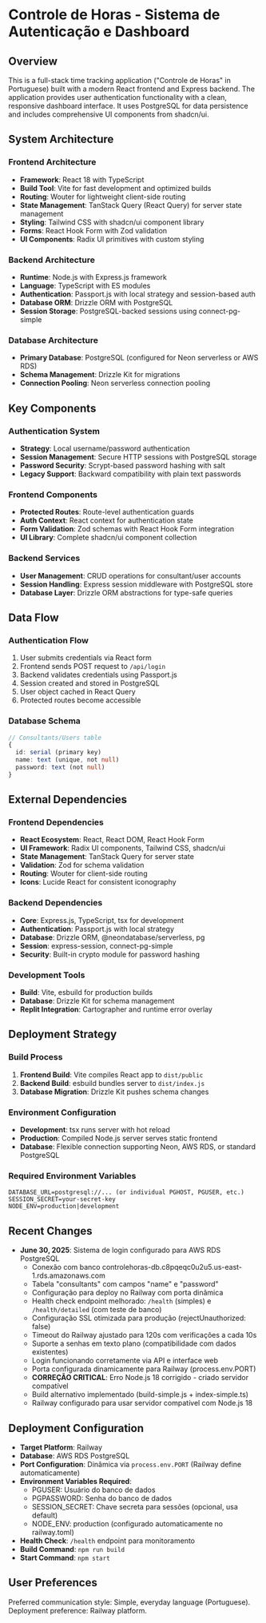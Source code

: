 # Controle de Horas - Sistema de Autenticação e Dashboard

## Overview

This is a full-stack time tracking application ("Controle de Horas" in Portuguese) built with a modern React frontend and Express backend. The application provides user authentication functionality with a clean, responsive dashboard interface. It uses PostgreSQL for data persistence and includes comprehensive UI components from shadcn/ui.

## System Architecture

### Frontend Architecture
- **Framework**: React 18 with TypeScript
- **Build Tool**: Vite for fast development and optimized builds
- **Routing**: Wouter for lightweight client-side routing
- **State Management**: TanStack Query (React Query) for server state management
- **Styling**: Tailwind CSS with shadcn/ui component library
- **Forms**: React Hook Form with Zod validation
- **UI Components**: Radix UI primitives with custom styling

### Backend Architecture
- **Runtime**: Node.js with Express.js framework
- **Language**: TypeScript with ES modules
- **Authentication**: Passport.js with local strategy and session-based auth
- **Database ORM**: Drizzle ORM with PostgreSQL
- **Session Storage**: PostgreSQL-backed sessions using connect-pg-simple

### Database Architecture
- **Primary Database**: PostgreSQL (configured for Neon serverless or AWS RDS)
- **Schema Management**: Drizzle Kit for migrations
- **Connection Pooling**: Neon serverless connection pooling

## Key Components

### Authentication System
- **Strategy**: Local username/password authentication
- **Session Management**: Secure HTTP sessions with PostgreSQL storage
- **Password Security**: Scrypt-based password hashing with salt
- **Legacy Support**: Backward compatibility with plain text passwords

### Frontend Components
- **Protected Routes**: Route-level authentication guards
- **Auth Context**: React context for authentication state
- **Form Validation**: Zod schemas with React Hook Form integration
- **UI Library**: Complete shadcn/ui component collection

### Backend Services
- **User Management**: CRUD operations for consultant/user accounts
- **Session Handling**: Express session middleware with PostgreSQL store
- **Database Layer**: Drizzle ORM abstractions for type-safe queries

## Data Flow

### Authentication Flow
1. User submits credentials via React form
2. Frontend sends POST request to `/api/login`
3. Backend validates credentials using Passport.js
4. Session created and stored in PostgreSQL
5. User object cached in React Query
6. Protected routes become accessible

### Database Schema
```typescript
// Consultants/Users table
{
  id: serial (primary key)
  name: text (unique, not null)
  password: text (not null)
}
```

## External Dependencies

### Frontend Dependencies
- **React Ecosystem**: React, React DOM, React Hook Form
- **UI Framework**: Radix UI components, Tailwind CSS, shadcn/ui
- **State Management**: TanStack Query for server state
- **Validation**: Zod for schema validation
- **Routing**: Wouter for client-side routing
- **Icons**: Lucide React for consistent iconography

### Backend Dependencies
- **Core**: Express.js, TypeScript, tsx for development
- **Authentication**: Passport.js with local strategy
- **Database**: Drizzle ORM, @neondatabase/serverless, pg
- **Session**: express-session, connect-pg-simple
- **Security**: Built-in crypto module for password hashing

### Development Tools
- **Build**: Vite, esbuild for production builds
- **Database**: Drizzle Kit for schema management
- **Replit Integration**: Cartographer and runtime error overlay

## Deployment Strategy

### Build Process
1. **Frontend Build**: Vite compiles React app to `dist/public`
2. **Backend Build**: esbuild bundles server to `dist/index.js`
3. **Database Migration**: Drizzle Kit pushes schema changes

### Environment Configuration
- **Development**: tsx runs server with hot reload
- **Production**: Compiled Node.js server serves static frontend
- **Database**: Flexible connection supporting Neon, AWS RDS, or standard PostgreSQL

### Required Environment Variables
```
DATABASE_URL=postgresql://... (or individual PGHOST, PGUSER, etc.)
SESSION_SECRET=your-secret-key
NODE_ENV=production|development
```

## Recent Changes
- **June 30, 2025**: Sistema de login configurado para AWS RDS PostgreSQL
  - Conexão com banco controlehoras-db.c8pqeqc0u2u5.us-east-1.rds.amazonaws.com
  - Tabela "consultants" com campos "name" e "password"
  - Configuração para deploy no Railway com porta dinâmica
  - Health check endpoint melhorado: `/health` (simples) e `/health/detailed` (com teste de banco)
  - Configuração SSL otimizada para produção (rejectUnauthorized: false)
  - Timeout do Railway ajustado para 120s com verificações a cada 10s
  - Suporte a senhas em texto plano (compatibilidade com dados existentes)
  - Login funcionando corretamente via API e interface web
  - Porta configurada dinamicamente para Railway (process.env.PORT)
  - **CORREÇÃO CRITICAL**: Erro Node.js 18 corrigido - criado servidor compatível
  - Build alternativo implementado (build-simple.js + index-simple.ts)
  - Railway configurado para usar servidor compatível com Node.js 18

## Deployment Configuration
- **Target Platform**: Railway
- **Database**: AWS RDS PostgreSQL
- **Port Configuration**: Dinâmica via `process.env.PORT` (Railway define automaticamente)
- **Environment Variables Required**:
  - PGUSER: Usuário do banco de dados
  - PGPASSWORD: Senha do banco de dados
  - SESSION_SECRET: Chave secreta para sessões (opcional, usa default)
  - NODE_ENV: production (configurado automaticamente no railway.toml)
- **Health Check**: `/health` endpoint para monitoramento
- **Build Command**: `npm run build`
- **Start Command**: `npm start`

## User Preferences

Preferred communication style: Simple, everyday language (Portuguese).
Deployment preference: Railway platform.